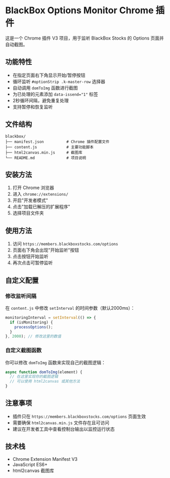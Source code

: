 # BlackBox Options Monitor Chrome 插件

这是一个 Chrome 插件 V3 项目，用于监听 BlackBox Stocks 的 Options 页面并自动截图。

## 功能特性

- 在指定页面右下角显示开始/暂停按钮
- 循环监听 `#optionStrip .k-master-row` 选择器
- 自动调用 `domToImg` 函数进行截图
- 为已处理的元素添加 `data-issend="1"` 标签
- 2秒循环间隔，避免重复处理
- 支持暂停和恢复监听

## 文件结构

```
blackbox/
├── manifest.json          # Chrome 插件配置文件
├── content.js             # 主要功能脚本
├── html2canvas.min.js     # 截图库
└── README.md              # 项目说明
```

## 安装方法

1. 打开 Chrome 浏览器
2. 进入 `chrome://extensions/`
3. 开启"开发者模式"
4. 点击"加载已解压的扩展程序"
5. 选择项目文件夹

## 使用方法

1. 访问 `https://members.blackboxstocks.com/options`
2. 页面右下角会出现"开始监听"按钮
3. 点击按钮开始监听
4. 再次点击可暂停监听

## 自定义配置

### 修改监听间隔
在 `content.js` 中修改 `setInterval` 的时间参数（默认2000ms）：

```javascript
monitoringInterval = setInterval(() => {
  if (isMonitoring) {
    processOptions();
  }
}, 2000); // 修改这里的数值
```

### 自定义截图函数
你可以修改 `domToImg` 函数来实现自己的截图逻辑：

```javascript
async function domToImg(element) {
  // 在这里实现你的截图逻辑
  // 可以使用 html2canvas 或其他方法
}
```

## 注意事项

- 插件只在 `https://members.blackboxstocks.com/options` 页面生效
- 需要确保 `html2canvas.min.js` 文件存在且可访问
- 建议在开发者工具中查看控制台输出以监控运行状态

## 技术栈

- Chrome Extension Manifest V3
- JavaScript ES6+
- html2canvas 截图库 